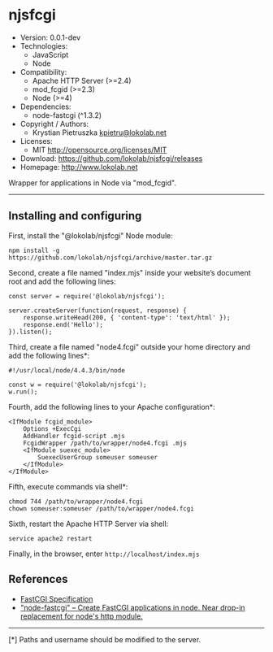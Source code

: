 njsfcgi
=======
<!--
**This is development (master) version.<br> For production version (relase) see
<https://github.com/lokolab/njsfcgi/tree/v0.0.1>**
-->
- Version: 0.0.1-dev
- Technologies:
  - JavaScript
  - Node
- Compatibility:
  - Apache HTTP Server (>=2.4)
  - mod_fcgid (>=2.3)
  - Node (>=4)
- Dependencies:
  - node-fastcgi (^1.3.2)
- Copyright / Authors:
  - Krystian Pietruszka <kpietru@lokolab.net>
- Licenses:
  - MIT <http://opensource.org/licenses/MIT>
- Download: <https://github.com/lokolab/njsfcgi/releases>
- Homepage: <http://www.lokolab.net>

Wrapper for applications in Node via "mod_fcgid".
____________________________________________________

Installing and configuring
--------------------------

First, install the "@lokolab/njsfcgi" Node module:

    npm install -g https://github.com/lokolab/njsfcgi/archive/master.tar.gz

Second, create a file named "index.mjs" inside your
website’s document root and add the following lines:

    const server = require('@lokolab/njsfcgi');

    server.createServer(function(request, response) {
        response.writeHead(200, { 'content-type': 'text/html' });
        response.end('Hello');
    }).listen();

Third, create a file named "node4.fcgi" outside
your home directory and add the following lines*:

    #!/usr/local/node/4.4.3/bin/node

    const w = require('@lokolab/njsfcgi');
    w.run();

Fourth, add the following lines to your Apache configuration*:

    <IfModule fcgid_module>
        Options +ExecCgi
        AddHandler fcgid-script .mjs
        FcgidWrapper /path/to/wrapper/node4.fcgi .mjs
        <IfModule suexec_module>
            SuexecUserGroup someuser someuser
        </IfModule>
    </IfModule>

Fifth, execute commands via shell*:

    chmod 744 /path/to/wrapper/node4.fcgi
    chown someuser:someuser /path/to/wrapper/node4.fcgi

Sixth, restart the Apache HTTP Server via shell:

    service apache2 restart

Finally, in the browser, enter `http://localhost/index.mjs`

References
----------

- [FastCGI Specification][1]
- ["node-fastcgi" – Create FastCGI applications in node. Near drop-in replacement for node's http module.][2]

[1]: http://web.archive.org/web/20160306081510/http://fastcgi.com/drupal/node/6?q=node/22
[2]: http://www.npmjs.com/package/node-fastcgi

________________________________________________________
[*] Paths and username should be modified to the server.

